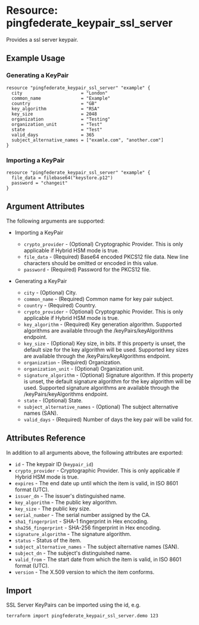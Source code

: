 # Resource: pingfederate_keypair_ssl_server

Provides a ssl server keypair.

## Example Usage

### Generating a KeyPair
```hcl
resource "pingfederate_keypair_ssl_server" "example" {
  city                      = "London"
  common_name               = "Example"
  country                   = "GB"
  key_algorithm             = "RSA"
  key_size                  = 2048
  organization              = "Testing"
  organization_unit         = "Test"
  state                     = "Test"
  valid_days                = 365
  subject_alternative_names = ["examle.com", "another.com"]
}
```

### Importing a KeyPair
```hcl
resource "pingfederate_keypair_ssl_server" "example" {
  file_data = filebase64("keystore.p12")
  password = "changeit"
}
```

## Argument Attributes

The following arguments are supported:

- Importing a KeyPair
    - `crypto_provider` - (Optional) Cryptographic Provider. This is only applicable if Hybrid HSM mode is true.
    - `file_data` - (Required) Base64 encoded PKCS12 file data. New line characters should be omitted or encoded in this value.
    - `password` - (Required) Password for the PKCS12 file.

- Generating a KeyPair
    - `city` - (Optional) City.
    - `common_name` - (Required) Common name for key pair subject.
    - `country` - (Required) Country.
    - `crypto_provider` - (Optional) Cryptographic Provider. This is only applicable if Hybrid HSM mode is true.
    - `key_algorithm` - (Required) Key generation algorithm. Supported algorithms are available through the /keyPairs/keyAlgorithms endpoint.
    - `key_size` - (Optional) Key size, in bits. If this property is unset, the default size for the key algorithm will be used. Supported key sizes are available through the /keyPairs/keyAlgorithms endpoint.
    - `organization` - (Required) Organization.
    - `organization_unit` - (Optional) Organization unit.
    - `signature_algorithm` - (Optional) Signature algorithm. If this property is unset, the default signature algorithm for the key algorithm will be used. Supported signature algorithms are available through the /keyPairs/keyAlgorithms endpoint.
    - `state` - (Optional) State.
    - `subject_alternative_names` - (Optional) The subject alternative names (SAN).
    - `valid_days` - (Required) Number of days the key pair will be valid for.

## Attributes Reference

In addition to all arguments above, the following attributes are exported:

- `id` - The keypair ID (`keypair_id`)
- `crypto_provider` - Cryptographic Provider. This is only applicable if Hybrid HSM mode is true.
- `expires` - The end date up until which the item is valid, in ISO 8601 format (UTC).
- `issuer_dn` - The issuer's distinguished name.
- `key_algorithm` - The public key algorithm.
- `key_size` - The public key size.
- `serial_number` - The serial number assigned by the CA.
- `sha1_fingerprint` - SHA-1 fingerprint in Hex encoding.
- `sha256_fingerprint` - SHA-256 fingerprint in Hex encoding.
- `signature_algorithm` - The signature algorithm.
- `status` - Status of the item.
- `subject_alternative_names` - The subject alternative names (SAN).
- `subject_dn` - The subject's distinguished name.
- `valid_from` - The start date from which the item is valid, in ISO 8601 format (UTC).
- `version` - The X.509 version to which the item conforms.

## Import

SSL Server KeyPairs can be imported using the id, e.g.

```
terraform import pingfederate_keypair_ssl_server.demo 123
```
